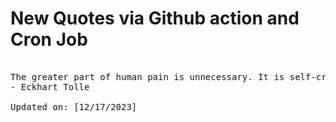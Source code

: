# New Quotes via Github action and Cron Job

<pre>
<!-- #quote -->
The greater part of human pain is unnecessary. It is self-created as long as the unobserved mind runs your life.
- Eckhart Tolle

Updated on: [12/17/2023]
<!-- #quoteEnd -->
</pre>
